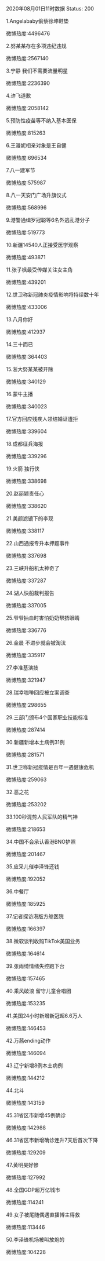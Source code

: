 2020年08月01日11时数据
Status: 200

1.Angelababy偷蔡徐坤鞋垫

微博热度:4496476

2.努某某存在多项违纪违规

微博热度:2567140

3.宁静 我们不需要流量明星

微博热度:2236390

4.许飞道歉

微博热度:2058142

5.预防性疫苗等不纳入基本医保

微博热度:815263

6.王漫妮相亲对象是王自健

微博热度:696534

7.八一建军节

微博热度:575987

8.八一天安门广场升旗仪式

微博热度:568996

9.港警通缉罗冠聪等6名外逃乱港分子

微博热度:519773

10.新疆14540人正接受医学观察

微博热度:493871

11.张子枫最受传媒关注女主角

微博热度:439201

12.世卫称新冠肺炎疫情影响将持续数十年

微博热度:433006

13.八月你好

微博热度:412937

14.三十而已

微博热度:364403

15.浙大努某某被开除

微博热度:340129

16.蒙牛主播

微博热度:340023

17.官方回应残疾人领结婚证遭拒

微博热度:339604

18.成都征兵海报

微博热度:339296

19.火箭 独行侠

微博热度:338698

20.赵丽颖责任心

微博热度:338620

21.美颜滤镜下的李现

微博热度:338117

22.山西通报专升本押题事件

微博热度:337698

23.三峡升船机太神奇了

微博热度:337287

24.湖人快船裁判报告

微博热度:337005

25.爷爷抽血时害怕奶奶帮捂眼睛

微博热度:336776

26.金晨 不进步就会被淘汰

微博热度:335917

27.李准基演技

微博热度:321947

28.瑞幸咖啡回应被立案调查

微博热度:298655

29.三部门颁布4个国家职业技能标准

微博热度:287414

30.新疆新增本土病例31例

微博热度:281571

31.世卫称新冠疫情是百年一遇健康危机

微博热度:259063

32.恶之花

微博热度:253202

33.100秒混剪人民军队的精气神

微博热度:218653

34.中国不会承认香港BNO护照

微博热度:201467

35.应采儿催李泽锋还钱

微博热度:192052

36.中餐厅

微博热度:185925

37.记者探访港版方舱医院

微博热度:166397

38.微软谈判收购TikTok美国业务

微博热度:164614

39.张雨绮情绪失控跑下台

微博热度:157465

40.乘风破浪 留守儿童合唱团

微博热度:153235

41.美国24小时新增新冠超6.6万人

微博热度:146453

42.万茜ending动作

微博热度:146094

43.辽宁新增8例本土病例

微博热度:144212

44.北斗

微博热度:143159

45.31省区市新增45例确诊

微博热度:142988

46.31省区市新增确诊连升7天后首次下降

微博热度:129209

47.黄明昊好惨

微博热度:127992

48.全国GDP超万亿城市

微博热度:114241

49.女子被尾随偶遇直播博主得救

微博热度:113446

50.李泽锋机场被叫放炮的

微博热度:104228

